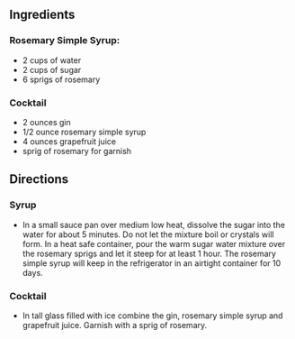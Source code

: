 
## Ingredients

### Rosemary Simple Syrup:
- 2 cups of water
- 2 cups of sugar
- 6 sprigs of rosemary

### Cocktail

- 2 ounces gin
- 1/2 ounce rosemary simple syrup
- 4 ounces grapefruit juice
- sprig of rosemary for garnish

## Directions

### Syrup
- In a small sauce pan over medium low heat, dissolve the sugar into the water for about 5 minutes. Do not let the mixture boil or crystals will form. In a heat safe container, pour the warm sugar water mixture over the rosemary sprigs and let it steep for at least 1 hour. The rosemary simple syrup will keep in the refrigerator in an airtight container for 10 days. 

### Cocktail
- In tall glass filled with ice combine the gin, rosemary simple syrup and grapefruit juice. Garnish with a sprig of rosemary.
